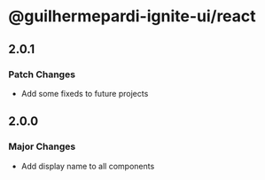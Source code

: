 # @guilhermepardi-ignite-ui/react

## 2.0.1

### Patch Changes

- Add some fixeds to future projects

## 2.0.0

### Major Changes

- Add display name to all components
